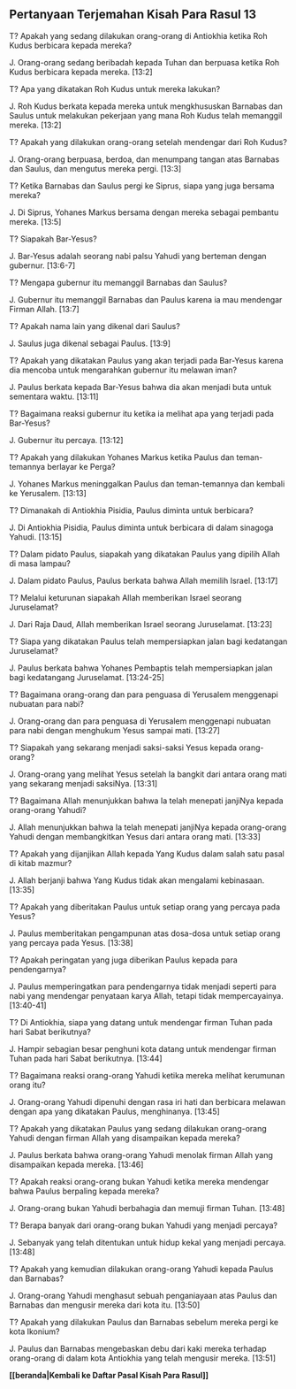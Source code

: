 ## Pertanyaan Terjemahan Kisah Para Rasul 13 ##

T? Apakah yang sedang dilakukan orang-orang di Antiokhia ketika Roh Kudus berbicara kepada mereka?

J. Orang-orang sedang beribadah kepada Tuhan dan berpuasa ketika Roh Kudus berbicara kepada mereka. [13:2]

T? Apa yang dikatakan Roh Kudus untuk mereka lakukan?

J. Roh Kudus berkata kepada mereka untuk mengkhususkan Barnabas dan Saulus untuk melakukan pekerjaan yang mana Roh Kudus telah memanggil mereka. [13:2]

T? Apakah yang dilakukan orang-orang setelah mendengar dari Roh Kudus?

J. Orang-orang berpuasa, berdoa, dan menumpang tangan atas Barnabas dan Saulus, dan mengutus mereka pergi. [13:3]

T? Ketika Barnabas dan Saulus pergi ke Siprus, siapa yang juga bersama mereka?

J. Di Siprus, Yohanes Markus bersama dengan mereka sebagai pembantu mereka. [13:5]

T? Siapakah Bar-Yesus?

J. Bar-Yesus adalah seorang nabi palsu Yahudi yang berteman dengan gubernur. [13:6-7]

T? Mengapa gubernur itu memanggil Barnabas dan Saulus?

J. Gubernur itu memanggil Barnabas dan Paulus karena ia mau mendengar Firman Allah. [13:7]

T? Apakah nama lain yang dikenal dari Saulus?

J. Saulus juga dikenal sebagai Paulus. [13:9]

T? Apakah yang dikatakan Paulus yang akan terjadi pada Bar-Yesus karena dia mencoba untuk mengarahkan gubernur itu melawan iman?

J. Paulus berkata kepada Bar-Yesus bahwa dia akan menjadi buta untuk sementara waktu. [13:11]

T? Bagaimana reaksi gubernur itu ketika ia melihat apa yang terjadi pada Bar-Yesus?

J. Gubernur itu percaya. [13:12]

T? Apakah yang dilakukan Yohanes Markus ketika Paulus dan teman-temannya berlayar ke Perga?

J. Yohanes Markus meninggalkan Paulus dan teman-temannya dan kembali ke Yerusalem. [13:13]

T? Dimanakah di Antiokhia Pisidia, Paulus diminta untuk berbicara?

J. Di Antiokhia Pisidia, Paulus diminta untuk berbicara di dalam sinagoga Yahudi. [13:15]

T? Dalam pidato Paulus, siapakah yang dikatakan Paulus yang dipilih Allah di masa lampau?

J. Dalam pidato Paulus, Paulus berkata bahwa Allah memilih Israel. [13:17]

T? Melalui keturunan siapakah Allah memberikan Israel seorang Juruselamat?

J. Dari Raja Daud, Allah memberikan Israel seorang Juruselamat. [13:23]

T? Siapa yang dikatakan Paulus telah mempersiapkan jalan bagi kedatangan Juruselamat?

J. Paulus berkata bahwa Yohanes Pembaptis telah mempersiapkan jalan bagi kedatangang Juruselamat. [13:24-25]

T? Bagaimana orang-orang dan para penguasa di Yerusalem menggenapi nubuatan para nabi?

J. Orang-orang dan para penguasa di Yerusalem menggenapi nubuatan para nabi dengan menghukum Yesus sampai mati. [13:27]

T? Siapakah yang sekarang menjadi saksi-saksi Yesus kepada orang-orang?

J. Orang-orang yang melihat Yesus setelah Ia bangkit dari antara orang mati yang sekarang menjadi saksiNya. [13:31]

T? Bagaimana Allah menunjukkan bahwa Ia telah menepati janjiNya kepada orang-orang Yahudi?

J. Allah menunjukkan bahwa Ia telah menepati janjiNya kepada orang-orang Yahudi dengan membangkitkan Yesus dari antara orang mati. [13:33]

T? Apakah yang dijanjikan Allah kepada Yang Kudus dalam salah satu pasal di kitab mazmur?

J. Allah berjanji bahwa Yang Kudus tidak akan mengalami kebinasaan. [13:35]

T? Apakah yang diberitakan Paulus untuk setiap orang yang percaya pada Yesus?

J. Paulus memberitakan pengampunan atas dosa-dosa untuk setiap orang yang percaya pada Yesus. [13:38]

T? Apakah peringatan yang juga diberikan Paulus kepada para pendengarnya?

J. Paulus memperingatkan para pendengarnya tidak menjadi seperti para nabi yang mendengar penyataan karya Allah, tetapi tidak mempercayainya. [13:40-41]

T? Di Antiokhia, siapa yang datang untuk mendengar firman Tuhan pada hari Sabat berikutnya?

J. Hampir sebagian besar penghuni kota datang untuk mendengar firman Tuhan pada hari Sabat berikutnya. [13:44]

T? Bagaimana reaksi orang-orang Yahudi ketika mereka melihat kerumunan orang itu?

J. Orang-orang Yahudi dipenuhi dengan rasa iri hati dan berbicara melawan dengan apa yang dikatakan Paulus, menghinanya. [13:45]

T? Apakah yang dikatakan Paulus yang sedang dilakukan orang-orang Yahudi dengan firman Allah yang disampaikan kepada mereka?

J. Paulus berkata bahwa orang-orang Yahudi menolak firman Allah yang disampaikan kepada mereka. [13:46]

T? Apakah reaksi orang-orang bukan Yahudi ketika mereka mendengar bahwa Paulus berpaling kepada mereka?

J. Orang-orang bukan Yahudi berbahagia dan memuji firman Tuhan. [13:48]

T? Berapa banyak dari orang-orang bukan Yahudi yang menjadi percaya?

J. Sebanyak yang telah ditentukan untuk hidup kekal yang menjadi percaya. [13:48]

T? Apakah yang kemudian dilakukan orang-orang Yahudi kepada Paulus dan Barnabas?

J. Orang-orang Yahudi menghasut sebuah penganiayaan atas Paulus dan Barnabas dan mengusir mereka dari kota itu. [13:50]

T? Apakah yang dilakukan Paulus dan Barnabas sebelum mereka pergi ke kota Ikonium?

J. Paulus dan Barnabas mengebaskan debu dari kaki mereka terhadap orang-orang di dalam kota Antiokhia yang telah mengusir mereka. [13:51]

__[[beranda|Kembali ke Daftar Pasal Kisah Para Rasul]]__

